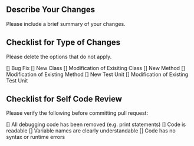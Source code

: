## Describe Your Changes

Please include a brief summary of your changes.

## Checklist for Type of Changes
Please delete the options that do not apply. 

[] Bug Fix
[] New Class
[] Modification of Exisiting Class
[] New Method
[] Modification of Existing Method
[] New Test Unit
[] Modification of Existing Test Unit

## Checklist for Self Code Review
Please verify the following before committing pull request:

[] All debugging code has been removed (e.g. print statements)
[] Code is readable
[] Variable names are clearly understandable
[] Code has no syntax or runtime errors

